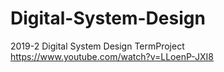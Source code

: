 # Digital-System-Design
2019-2 Digital System Design TermProject
https://www.youtube.com/watch?v=LLoenP-JXI8
